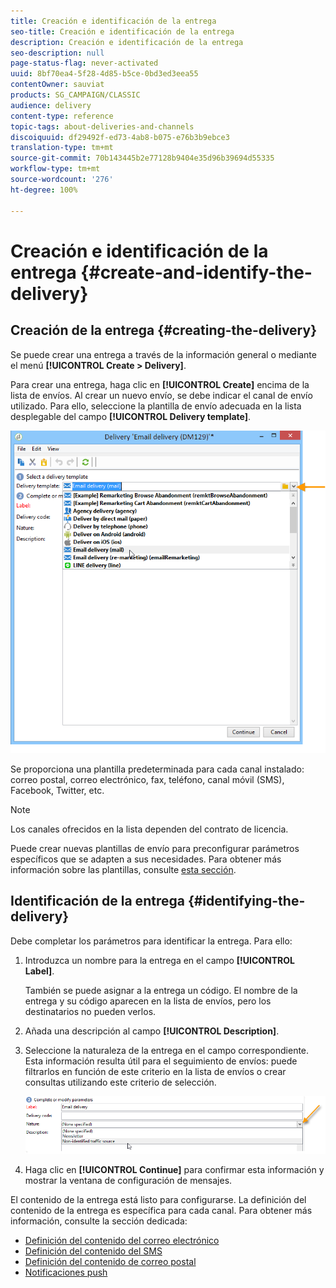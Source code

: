 ```yaml
---
title: Creación e identificación de la entrega
seo-title: Creación e identificación de la entrega
description: Creación e identificación de la entrega
seo-description: null
page-status-flag: never-activated
uuid: 8bf70ea4-5f28-4d85-b5ce-0bd3ed3eea55
contentOwner: sauviat
products: SG_CAMPAIGN/CLASSIC
audience: delivery
content-type: reference
topic-tags: about-deliveries-and-channels
discoiquuid: df29492f-ed73-4ab8-b075-e76b3b9ebce3
translation-type: tm+mt
source-git-commit: 70b143445b2e77128b9404e35d96b39694d55335
workflow-type: tm+mt
source-wordcount: '276'
ht-degree: 100%

---
```



# Creación e identificación de la entrega {#create-and-identify-the-delivery}

## Creación de la entrega {#creating-the-delivery}

Se puede crear una entrega a través de la información general o mediante el menú **[!UICONTROL Create > Delivery]**.


Para crear una entrega, haga clic en **[!UICONTROL Create]** encima de la lista de envíos. Al crear un nuevo envío, se debe indicar el canal de envío utilizado. Para ello, seleccione la plantilla de envío adecuada en la lista desplegable del campo **[!UICONTROL Delivery template]**.

![](assets/s_ncs_user_wizard_email01_1.png)

Se proporciona una plantilla predeterminada para cada canal instalado: correo postal, correo electrónico, fax, teléfono, canal móvil (SMS), Facebook, Twitter, etc.

>[!NOTE]
>
>Los canales ofrecidos en la lista dependen del contrato de licencia.

Puede crear nuevas plantillas de envío para preconfigurar parámetros específicos que se adapten a sus necesidades. Para obtener más información sobre las plantillas, consulte [esta sección](../../delivery/using/about-templates.md).

## Identificación de la entrega {#identifying-the-delivery}

Debe completar los parámetros para identificar la entrega. Para ello:

1. Introduzca un nombre para la entrega en el campo **[!UICONTROL Label]**.

   También se puede asignar a la entrega un código. El nombre de la entrega y su código aparecen en la lista de envíos, pero los destinatarios no pueden verlos.

1. Añada una descripción al campo **[!UICONTROL Description]**.
1. Seleccione la naturaleza de la entrega en el campo correspondiente. Esta información resulta útil para el seguimiento de envíos: puede filtrarlos en función de este criterio en la lista de envíos o crear consultas utilizando este criterio de selección.

   ![](assets/s_ncs_user_email_del_nature.png)

1. Haga clic en **[!UICONTROL Continue]** para confirmar esta información y mostrar la ventana de configuración de mensajes.

El contenido de la entrega está listo para configurarse. La definición del contenido de la entrega es específica para cada canal. Para obtener más información, consulte la sección dedicada:

* [Definición del contenido del correo electrónico](../../delivery/using/defining-the-email-content.md)
* [Definición del contenido del SMS](../../delivery/using/sms-channel.md#defining-the-sms-content)
* [Definición del contenido de correo postal](../../delivery/using/defining-the-direct-mail-content.md)
* [Notificaciones push](../../delivery/using/about-mobile-app-channel.md)

